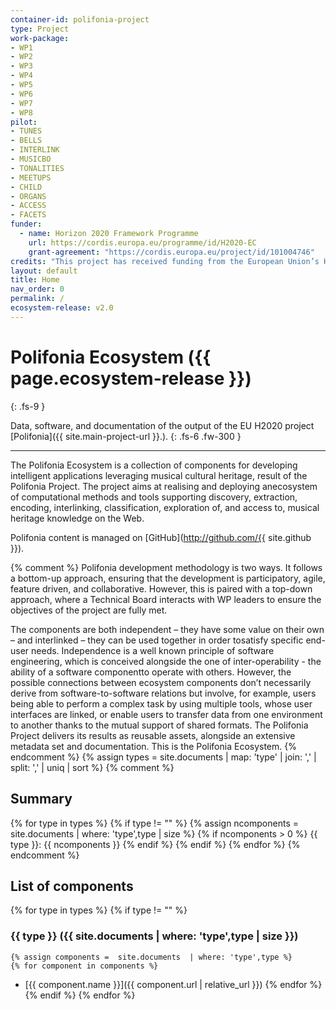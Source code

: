 ```yaml
---
container-id: polifonia-project
type: Project
work-package:
- WP1
- WP2
- WP3
- WP4
- WP5
- WP6
- WP7
- WP8
pilot:
- TUNES
- BELLS
- INTERLINK
- MUSICBO
- TONALITIES
- MEETUPS
- CHILD
- ORGANS
- ACCESS
- FACETS
funder:
  - name: Horizon 2020 Framework Programme
    url: https://cordis.europa.eu/programme/id/H2020-EC
    grant-agreement: "https://cordis.europa.eu/project/id/101004746"
credits: "This project has received funding from the European Union’s Horizon 2020 research and innovation programme under grant agreement N. 101004746."
layout: default
title: Home
nav_order: 0
permalink: /
ecosystem-release: v2.0
---
```


# Polifonia Ecosystem ({{ page.ecosystem-release }})
{: .fs-9 }

Data, software, and documentation of the output of the EU H2020 project [Polifonia]({{ site.main-project-url }}.). 
{: .fs-6 .fw-300 }

---

The Polifonia Ecosystem is a collection of components for developing intelligent applications leveraging musical cultural heritage, result of the Polifonia Project.
The project aims at realising and deploying anecosystem of computational methods and tools supporting discovery, extraction, encoding, interlinking, classification, exploration of, and access to, musical heritage knowledge on the Web.

Polifonia content is managed on [GitHub](http://github.com/{{ site.github }}).

{% comment %} 
Polifonia development methodology is two ways. 
It follows a bottom-up approach, ensuring that the development is participatory, agile, feature driven, and collaborative.
However, this is paired with a top-down approach, where a Technical Board interacts with WP leaders to ensure the objectives of the project are fully met.

The components are both independent – they have some value on their own – and interlinked – they can be used together in order tosatisfy specific end-user needs. 
Independence is a well known principle of software engineering, which is conceived alongside the one of inter-operability - the ability of a software componentto operate with others.
However, the possible connections between ecosystem components don’t necessarily derive from software-to-software relations but involve, for example, users being able to perform a complex task by using multiple tools, whose user interfaces are linked, or enable users to transfer data from one environment to another thanks to the mutual support of shared formats. 
The Polifonia Project delivers its results as reusable assets, alongside an extensive metadata set and documentation. This is the Polifonia Ecosystem.
{% endcomment %} 
{% assign types =  site.documents  | map: 'type' | join: ','  | split: ',' | uniq | sort %}
{% comment %}
## Summary
{% for type in types %}
{% if type != "" %}
{% assign ncomponents =  site.documents  | where: 'type',type | size %}
{% if ncomponents > 0 %} {{ type }}: {{ ncomponents }} {% endif %}
{% endif %}
{% endfor %}
{% endcomment %} 
## List of components 
{% for type in types %}
{% if type != "" %}
### {{ type }} ({{ site.documents  | where: 'type',type | size }})
	{% assign components =  site.documents  | where: 'type',type %}
	{% for component in components %}
- [{{ component.name }}]({{ component.url | relative_url }})	{% endfor %}	
{% endif %}
{% endfor %}


